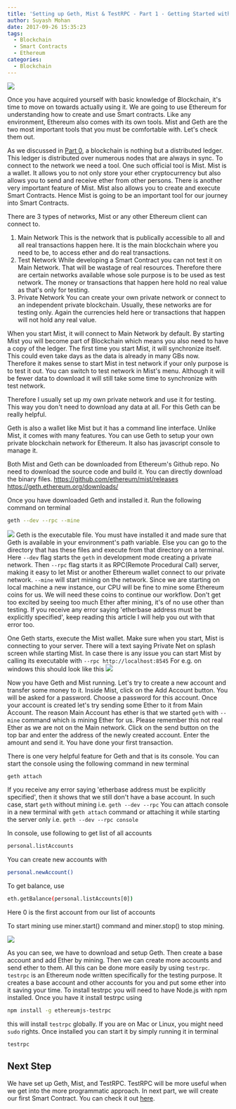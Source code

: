 ```yaml
---
title: 'Setting up Geth, Mist & TestRPC - Part 1 - Getting Started with Smart Contracts & Blockchain'
author: Suyash Mohan
date: 2017-09-26 15:35:23
tags:
  - Blockchain
  - Smart Contracts
  - Ethereum
categories:
  - Blockchain
---
```


![](/images/Setting_up_geth_mist_testrpc.png)

Once you have acquired yourself with basic knowledge of Blockchain, it's time to move on towards actually using it. We are going to use Ethereum for understanding how to create and use Smart contracts. Like any environment, Ethereum also comes with its own tools. Mist and Geth are the two most important tools that you must be comfortable with. Let's check them out.

<!-- more -->

As we discussed in [Part 0](/posts/getting-started-with-smart-contracts-blockchain-part-0-understanding-basics/), a blockchain is nothing but a distributed ledger. This ledger is distributed over numerous nodes that are always in sync. To connect to the network we need a tool. One such official tool is Mist. Mist is a wallet. It allows you to not only store your ether cryptocurrency but also allows you to send and receive ether from other persons. There is another very important feature of Mist. Mist also allows you to create and execute Smart Contracts. Hence Mist is going to be an important tool for our journey into Smart Contracts.

There are 3 types of networks, Mist or any other Ethereum client can connect to.
1. Main Network
This is the network that is publically accessible to all and all real transactions happen here. It is the main blockchain where you need to be, to access ether and do real transactions. 
2. Test Network
While developing a Smart Contract you can not test it on Main Network. That will be wastage of real resources. Therefore there are certain networks available whose sole purpose is to be used as test network. The money or transactions that happen here hold no real value as that's only for testing.
3. Private Network
You can create your own private network or connect to an independent private blockchain. Usually, these networks are for testing only. Again the currencies held here or transactions that happen will not hold any real value. 

When you start Mist, it will connect to Main Network by default. By starting Mist you will become part of Blockchain which means you also need to have a copy of the ledger. The first time you start Mist, it will synchronize itself. This could even take days as the data is already in many GBs now. Therefore it makes sense to start Mist in test network if your only purpose is to test it out. You can switch to test network in Mist's menu. Although it will be fewer data to download it will still take some time to synchronize with test network.

Therefore I usually set up my own private network and use it for testing. This way you don't need to download any data at all. For this Geth can be really helpful.

Geth is also a wallet like Mist but it has a command line interface. Unlike Mist, it comes with many features. You can use Geth to setup your own private blockchain network for Ethereum. It also has javascript console to manage it.

Both Mist and Geth can be downloaded from Ethereum's Github repo. No need to download the source code and build it. You can directly download the binary files.
https://github.com/ethereum/mist/releases
https://geth.ethereum.org/downloads/

Once you have downloaded Geth and installed it. Run the following command on terminal
```sh
geth --dev --rpc --mine
```
![](/images/geth_start.png)
Geth is the executable file. You must have installed it and made sure that Geth is available in your environment's path variable. Else you can go to the directory that has these files and execute from that directory on a terminal.
Here `--dev` flag starts the `geth` in development mode creating a private network. Then `--rpc` flag starts it as RPC(Remote Procedural Call) server, making it easy to let Mist or another Ethereum wallet connect to our private network. `--mine` will start mining on the network. Since we are starting on local machine a new instance, our CPU will be fine to mine some Ethereum coins for us. We will need these coins to continue our workflow. Don't get too excited by seeing too much Ether after mining, it's of no use other than testing. If you receive any error saying 'etherbase address must be explicitly specified', keep reading this article I will help you out with that error too.

One Geth starts, execute the Mist wallet. Make sure when you start, Mist is connecting to your server. There will a text saying Private Net on splash screen while starting Mist. In case there is any issue you can start Mist by calling its executable with `--rpc http://localhost:8545` For e.g. on windows this should look like this
![](/images/mist_pvt.png)

Now you have Geth and Mist running. Let's try to create a new account and transfer some money to it. Inside Mist, click on the Add Account button. You will be asked for a password. Choose a password for this account. Once your account is created let's try sending some Ether to it from Main Account. The reason Main Account has ether is that we started `geth` with `--mine` command which is mining Ether for us. Please remember this not real Ether as we are not on the Main network. Click on the send button on the top bar and enter the address of the newly created account. Enter the amount and send it. You have done your first transaction.

There is one very helpful feature for Geth and that is its console. You can start the console using the following command in new terminal
```sh
geth attach
```

If you receive any error saying 'etherbase address must be explicitly specified', then it shows that we still don't have a base account. In such case, start `geth` without mining i.e. `geth --dev --rpc`
You can attach console in a new terminal with `geth attach` command or attaching it while starting the server only i.e. `geth --dev --rpc console`

In console, use following to get list of all accounts
```sh
personal.listAccounts
```
You can create new accounts with
```sh
personal.newAccount()
```
To get balance, use
```sh
eth.getBalance(personal.listAccounts[0])
```
Here 0 is the first account from our list of accounts

To start mining use miner.start() command and miner.stop() to stop mining.

![](/images/geth_newAccount.png)

As you can see, we have to download and setup Geth. Then create a base account and add Ether by mining. Then we can create more accounts and send ether to them. All this can be done more easily by using `testrpc`. `testrpc` is an Ethereum node written specifically for the testing purpose. It creates a base account and other accounts for you and put some ether into it saving your time. To install testrpc you will need to have Node.js with npm installed. Once you have it install testrpc using 
```sh
npm install -g ethereumjs-testrpc
```
this will install `testrpc` globally. If you are on Mac or Linux, you might need `sudo` rights. Once installed you can start it by simply running it in terminal
```sh
testrpc
```

Next Step
---------
We have set up Geth, Mist, and TestRPC. TestRPC will be more useful when we get into the more programmatic approach. In next part, we will create our first Smart Contract. You can check it out [here](/posts/writing-your-first-smart-contract-using-solidity-part-2-getting-started-with-smart-contracts-blockchain/).
